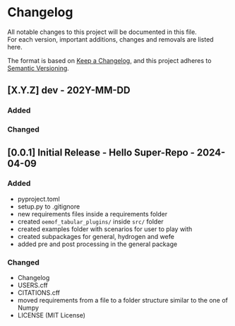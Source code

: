 # Changelog

All notable changes to this project will be documented in this file. <br>
For each version, important additions, changes and removals are listed here.

The format is based on [Keep a Changelog](https://keepachangelog.com/en/1.0.0/),
and this project adheres to [Semantic Versioning](https://semver.org/spec/v2.0.0.html).

## [X.Y.Z] dev - 202Y-MM-DD
### Added


### Changed

## [0.0.1] Initial Release - Hello Super-Repo - 2024-04-09

### Added
- pyproject.toml
- setup.py to .gitignore
- new requirements files inside a requirements folder
- created `oemof_tabular_plugins/` inside `src/` folder
- created examples folder with scenarios for user to play with
- created subpackages for general, hydrogen and wefe
- added pre and post processing in the general package

### Changed
- Changelog
- USERS.cff
- CITATIONS.cff
- moved requirements from a file to a folder structure similar to the one of Numpy
- LICENSE (MIT License)
